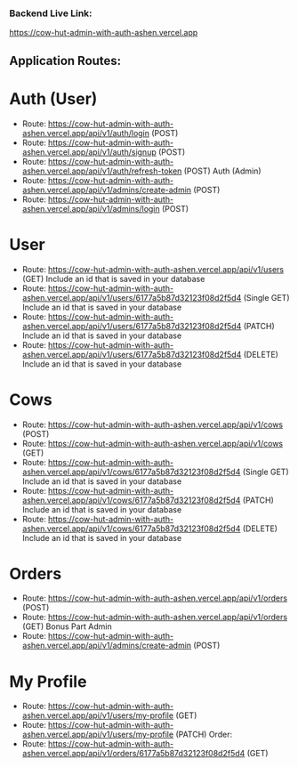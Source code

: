 ### Backend Live Link:   
https://cow-hut-admin-with-auth-ashen.vercel.app

## Application Routes:
# Auth (User)
* Route: https://cow-hut-admin-with-auth-ashen.vercel.app/api/v1/auth/login (POST)
* Route: https://cow-hut-admin-with-auth-ashen.vercel.app/api/v1/auth/signup (POST)
* Route: https://cow-hut-admin-with-auth-ashen.vercel.app/api/v1/auth/refresh-token (POST)
Auth (Admin)
* Route: https://cow-hut-admin-with-auth-ashen.vercel.app/api/v1/admins/create-admin (POST)
* Route: https://cow-hut-admin-with-auth-ashen.vercel.app/api/v1/admins/login (POST)

# User
* Route: https://cow-hut-admin-with-auth-ashen.vercel.app/api/v1/users (GET) Include an id that is saved in your database
* Route: https://cow-hut-admin-with-auth-ashen.vercel.app/api/v1/users/6177a5b87d32123f08d2f5d4 (Single GET) Include an id that is saved in your database
* Route: https://cow-hut-admin-with-auth-ashen.vercel.app/api/v1/users/6177a5b87d32123f08d2f5d4 (PATCH) Include an id that is saved in your database
* Route: https://cow-hut-admin-with-auth-ashen.vercel.app/api/v1/users/6177a5b87d32123f08d2f5d4 (DELETE) Include an id that is saved in your database

# Cows
* Route: https://cow-hut-admin-with-auth-ashen.vercel.app/api/v1/cows (POST)
* Route: https://cow-hut-admin-with-auth-ashen.vercel.app/api/v1/cows (GET)
* Route: https://cow-hut-admin-with-auth-ashen.vercel.app/api/v1/cows/6177a5b87d32123f08d2f5d4 (Single GET) Include an id that is saved in your database
* Route: https://cow-hut-admin-with-auth-ashen.vercel.app/api/v1/cows/6177a5b87d32123f08d2f5d4 (PATCH) Include an id that is saved in your database
* Route: https://cow-hut-admin-with-auth-ashen.vercel.app/api/v1/cows/6177a5b87d32123f08d2f5d4 (DELETE) Include an id that is saved in your database

# Orders
* Route: https://cow-hut-admin-with-auth-ashen.vercel.app/api/v1/orders (POST)
* Route: https://cow-hut-admin-with-auth-ashen.vercel.app/api/v1/orders (GET)
Bonus Part
Admin
* Route: https://cow-hut-admin-with-auth-ashen.vercel.app/api/v1/admins/create-admin (POST)

# My Profile
* Route: https://cow-hut-admin-with-auth-ashen.vercel.app/api/v1/users/my-profile (GET)
* Route: https://cow-hut-admin-with-auth-ashen.vercel.app/api/v1/users/my-profile (PATCH)
Order:
* Route: https://cow-hut-admin-with-auth-ashen.vercel.app/api/v1/orders/6177a5b87d32123f08d2f5d4 (GET)
